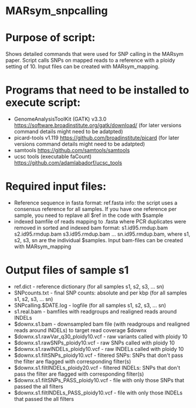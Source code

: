 # MARsym_snpcalling

# Purpose of script:
Shows detailed commands that were used for SNP calling in the MARsym paper.
Script calls SNPs on mapped reads to a reference with a ploidy setting of 10. Input files can be created with MARsym_mapping.

# Programs that need to be installed to execute script:
- GenomeAnalysisToolKit (GATK) v3.3.0 https://software.broadinstitute.org/gatk/download/ (for later versions command details might need to be adatpted)
- picard-tools v1.119 https://github.com/broadinstitute/picard (for later versions command details might need to be adatpted)
- samtools https://github.com/samtools/samtools
- ucsc tools (executable faCount) https://github.com/adamlabadorf/ucsc_tools

# Required input files:
- Reference sequence in fasta format: ref.fasta
info: the script uses a consensus reference for all samples. If you have one reference per sample, you need to replave all $ref in the code with $sample
- indexed bamfile of reads mapping to <ref>.fasta where PCR duplicates were removed in sorted and indexed bam format: s1.id95.rmdup.bam s2.id95.rmdup.bam s3.id95.rmdup.bam ... sn.id95.rmdup.bam, where s1, s2, s3, sn are the individual $samples. Input bam-files can be created with MARsym_mapping

# Output files of sample s1
- ref.dict - reference dictionary (for all samples s1, s2, s3, ... sn) 
- SNPcounts.txt - final SNP counts: absolute and per kbp (for all samples s1, s2, s3, ... sn)
- SNPcalling.$DATE.log - logfile (for all samples s1, s2, s3, ... sn)
- s1.real.bam - bamfiles with readgroups and realigned reads around INDELs
- $downx.s1.bam - downsampled bam file (with readgroups and realigned reads around INDELs) to target read coverage $downx
- $downx.s1.rawVar_q30_ploidy10.vcf - raw variants called with ploidy 10
- $downx.s1.rawSNPs_ploidy10.vcf - raw SNPs called with ploidy 10
- $downx.s1.rawINDELs_ploidy10.vcf - raw INDELs called with ploidy 10
- $downx.s1.filtSNPs_ploidy10.vcf - filtered SNPs: SNPs that don't pass the filter are flagged with corresponding filter(s)
- $downx.s1.filtINDELs_ploidy20.vcf - filtered INDELs: SNPs that don't pass the filter are flagged with corresponding filter(s)
- $downx.s1.filtSNPs_PASS_ploidy10.vcf - file with only those SNPs that passed the all filters 
- $downx.s1.filtINDELs_PASS_ploidy10.vcf - file with only those INDELs that passed the all filters 


